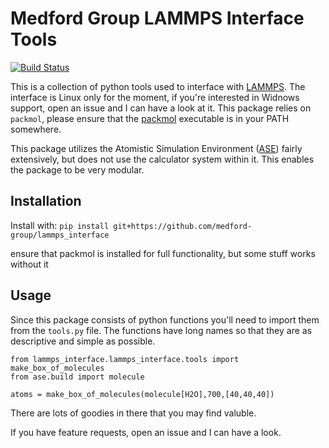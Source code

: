 # Medford Group LAMMPS Interface Tools

[![Build Status](https://travis-ci.org/medford-group/lammps_interface.svg?branch=master)](https://travis-ci.org/medford-group/lammps_interface)

This is a collection of python tools used to interface with [LAMMPS](https://lammps.sandia.gov/). The interface is Linux only for the moment, if you're interested in Widnows support, open an issue and I can have a look at it. This package relies on `packmol`, please ensure that the [packmol](http://m3g.iqm.unicamp.br/packmol/home.shtml) executable is in your PATH somewhere. 

This package utilizes the Atomistic Simulation Environment ([ASE](https://wiki.fysik.dtu.dk/ase/index.html)) fairly extensively, but does not use the calculator system within it. This enables the package to be very modular.

## Installation
Install with:
`pip install git+https://github.com/medford-group/lammps_interface`

ensure that packmol is installed for full functionality, but some stuff works without it

## Usage
Since this package consists of python functions you'll need to import them from the `tools.py` file. The functions have long names so that they are as descriptive and simple as possible.

```
from lammps_interface.lammps_interface.tools import make_box_of_molecules
from ase.build import molecule

atoms = make_box_of_molecules(molecule[H2O],700,[40,40,40])
```

There are lots of goodies in there that you may find valuble.

If you have feature requests, open an issue and I can have a look.
